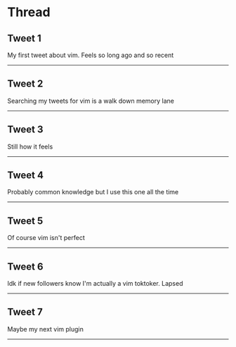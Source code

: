 # Thread

## Tweet 1

My first tweet about vim. Feels so long ago and so recent

---

## Tweet 2

Searching my tweets for vim is a walk down memory lane

---

## Tweet 3

Still how it feels

---

## Tweet 4

Probably common knowledge but I use this one all the time

---

## Tweet 5

Of course vim isn't perfect

---

## Tweet 6

Idk if new followers know I'm actually a vim toktoker. Lapsed

---

## Tweet 7

Maybe my next vim plugin

---

